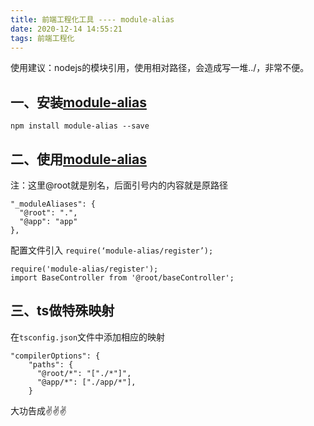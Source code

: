 ```yaml
---
title: 前端工程化工具 ---- module-alias
date: 2020-12-14 14:55:21
tags: 前端工程化
---
```


使用建议：nodejs的模块引用，使用相对路径，会造成写一堆../，非常不便。
## 一、安装[module-alias](yihttps://www.npmjs.com/package/module-alias)
```
npm install module-alias --save
```
## 二、使用[module-alias](yihttps://www.npmjs.com/package/module-alias)
注：这里@root就是别名，后面引号内的内容就是原路径
```
"_moduleAliases": {
  "@root": ".",
  "@app": "app"
},
```
配置文件引入 `require(‘module-alias/register’);`
```
require('module-alias/register');
import BaseController from '@root/baseController';
```
## 三、ts做特殊映射
在`tsconfig.json`文件中添加相应的映射
```
"compilerOptions": {
    "paths": {
      "@root/*": "["./*"]",
      "@app/*": ["./app/*"],
    }
```
大功告成✌️✌️✌️
